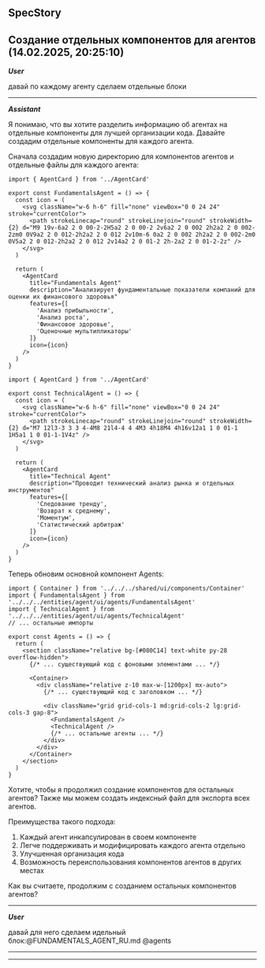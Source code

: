 ## SpecStory

## Создание отдельных компонентов для агентов (14.02.2025, 20:25:10)

_**User**_

давай по каждому агенту сделаем отдельные блоки

---

_**Assistant**_

Я понимаю, что вы хотите разделить информацию об агентах на отдельные компоненты для лучшей организации кода. Давайте создадим отдельные компоненты для каждого агента.

Сначала создадим новую директорию для компонентов агентов и отдельные файлы для каждого агента:

```typescript:src/entities/agent/ui/agents/FundamentalsAgent.tsx
import { AgentCard } from '../AgentCard'

export const FundamentalsAgent = () => {
  const icon = (
    <svg className="w-6 h-6" fill="none" viewBox="0 0 24 24" stroke="currentColor">
      <path strokeLinecap="round" strokeLinejoin="round" strokeWidth={2} d="M9 19v-6a2 2 0 00-2-2H5a2 2 0 00-2 2v6a2 2 0 002 2h2a2 2 0 002-2zm0 0V9a2 2 0 012-2h2a2 2 0 012 2v10m-6 0a2 2 0 002 2h2a2 2 0 002-2m0 0V5a2 2 0 012-2h2a2 2 0 012 2v14a2 2 0 01-2 2h-2a2 2 0 01-2-2z" />
    </svg>
  )

  return (
    <AgentCard
      title="Fundamentals Agent"
      description="Анализирует фундаментальные показатели компаний для оценки их финансового здоровья"
      features={[
        'Анализ прибыльности',
        'Анализ роста',
        'Финансовое здоровье',
        'Оценочные мультипликаторы'
      ]}
      icon={icon}
    />
  )
}
```

```typescript:src/entities/agent/ui/agents/TechnicalAgent.tsx
import { AgentCard } from '../AgentCard'

export const TechnicalAgent = () => {
  const icon = (
    <svg className="w-6 h-6" fill="none" viewBox="0 0 24 24" stroke="currentColor">
      <path strokeLinecap="round" strokeLinejoin="round" strokeWidth={2} d="M7 12l3-3 3 3 4-4M8 21l4-4 4 4M3 4h18M4 4h16v12a1 1 0 01-1 1H5a1 1 0 01-1-1V4z" />
    </svg>
  )

  return (
    <AgentCard
      title="Technical Agent"
      description="Проводит технический анализ рынка и отдельных инструментов"
      features={[
        'Следование тренду',
        'Возврат к среднему',
        'Моментум',
        'Статистический арбитраж'
      ]}
      icon={icon}
    />
  )
}
```

Теперь обновим основной компонент Agents:

```typescript:src/widgets/landing/agents/Agents.tsx
import { Container } from '../../../shared/ui/components/Container'
import { FundamentalsAgent } from '../../../entities/agent/ui/agents/FundamentalsAgent'
import { TechnicalAgent } from '../../../entities/agent/ui/agents/TechnicalAgent'
// ... остальные импорты

export const Agents = () => {
  return (
    <section className="relative bg-[#080C14] text-white py-28 overflow-hidden">
      {/* ... существующий код с фоновыми элементами ... */}

      <Container>
        <div className="relative z-10 max-w-[1200px] mx-auto">
          {/* ... существующий код с заголовком ... */}

          <div className="grid grid-cols-1 md:grid-cols-2 lg:grid-cols-3 gap-8">
            <FundamentalsAgent />
            <TechnicalAgent />
            {/* ... остальные агенты ... */}
          </div>
        </div>
      </Container>
    </section>
  )
}
```

Хотите, чтобы я продолжил создание компонентов для остальных агентов? Также мы можем создать индексный файл для экспорта всех агентов.

Преимущества такого подхода:
1. Каждый агент инкапсулирован в своем компоненте
2. Легче поддерживать и модифицировать каждого агента отдельно
3. Улучшенная организация кода
4. Возможность переиспользования компонентов агентов в других местах

Как вы считаете, продолжим с созданием остальных компонентов агентов?

---

_**User**_

давай для него сделаем идельный блок:@FUNDAMENTALS_AGENT_RU.md @agents 

---



---

